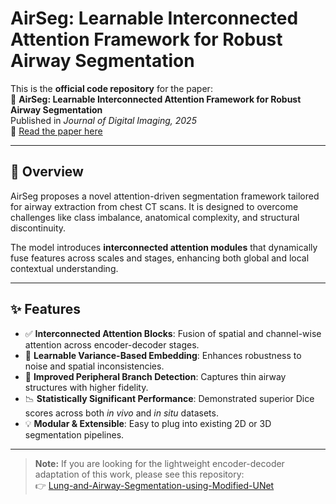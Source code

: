 # AirSeg: Learnable Interconnected Attention Framework for Robust Airway Segmentation

This is the **official code repository** for the paper:  
📄 **AirSeg: Learnable Interconnected Attention Framework for Robust Airway Segmentation**  
Published in *Journal of Digital Imaging, 2025*  
🔗 [Read the paper here](https://link.springer.com/article/10.1007/s10278-025-01545-z)

---

## 🧠 Overview

AirSeg proposes a novel attention-driven segmentation framework tailored for airway extraction from chest CT scans. It is designed to overcome challenges like class imbalance, anatomical complexity, and structural discontinuity.

The model introduces **interconnected attention modules** that dynamically fuse features across scales and stages, enhancing both global and local contextual understanding.

---

## ✨ Features

- ✅ **Interconnected Attention Blocks**: Fusion of spatial and channel-wise attention across encoder-decoder stages.
- 🔁 **Learnable Variance-Based Embedding**: Enhances robustness to noise and spatial inconsistencies.
- 🌲 **Improved Peripheral Branch Detection**: Captures thin airway structures with higher fidelity.
- 📉 **Statistically Significant Performance**: Demonstrated superior Dice scores across both *in vivo* and *in situ* datasets.
- 💡 **Modular & Extensible**: Easy to plug into existing 2D or 3D segmentation pipelines.

---

> **Note:** If you are looking for the lightweight encoder-decoder adaptation of this work, please see this repository:  
> 👉 [Lung-and-Airway-Segmentation-using-Modified-UNet](https://github.com/chetana348/Lung-and-Airway-Segmentation-using-Modified-UNet)
